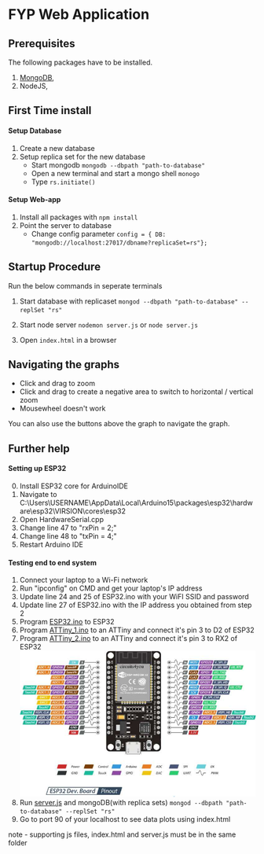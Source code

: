 # FYP Web Application

## Prerequisites

The following packages have to be installed.

1. [MongoDB](https://docs.mongodb.com/manual/installation/),
2. NodeJS,

## First Time install

#### Setup Database

1. Create a new database
2. Setup replica set for the new database
   - Start mongodb `mongodb --dbpath "path-to-database"`
   - Open a new terminal and start a mongo shell `monogo`
   - Type `rs.initiate()`

#### Setup Web-app

1. Install all packages with `npm install`
2. Point the server to database
   - Change config parameter `config = { DB: "mongodb://localhost:27017/dbname?replicaSet=rs"};`

## Startup Procedure

Run the below commands in seperate terminals

1. Start database with replicaset
   `mongod --dbpath "path-to-database" --replSet "rs"`

2. Start node server `nodemon server.js` or `node server.js`

3. Open `index.html` in a browser

## Navigating the graphs

- Click and drag to zoom
- Click and drag to create a negative area to switch to horizontal / vertical zoom
- Mousewheel doesn't work

You can also use the buttons above the graph to navigate the graph.

## Further help

#### Setting up ESP32

0. Install ESP32 core for ArduinoIDE
1. Navigate to C:\Users\USERNAME\AppData\Local\Arduino15\packages\esp32\hardware\esp32\VIRSION\cores\esp32
2. Open HardwareSerial.cpp
3. Change line 47 to "rxPin = 2;"
4. Change line 48 to "txPin = 4;"
5. Restart Arduino IDE

#### Testing end to end system

1. Connect your laptop to a Wi-Fi network
2. Run "ipconfig" on CMD and get your laptop's IP address
3. Update line 24 and 25 of ESP32.ino with your WiFI SSID and password
4. Update line 27 of ESP32.ino with the IP address you obtained from step 2
5. Program [ESP32.ino](Hardware\ESP32\ESP323.ino) to ESP32
6. Program [ATTiny_1.ino](Hardware\ATTiny_1\ATTiny_1.ino) to an ATTiny and connect it's pin 3 to D2 of ESP32
7. Program [ATTiny_2.ino](Hardware\ATTiny_2\ATTiny_2.ino) to an ATTiny and connect it's pin 3 to RX2 of ESP32
   ![ESP32 Pinout](images\ESP32-Pinout.jpg)
8. Run [server.js](server.js) and mongoDB(with replica sets)
   `mongod --dbpath "path-to-database" --replSet "rs"`
9. Go to port 90 of your localhost to see data plots using index.html

note - supporting js files, index.html and server.js must be in the same folder
